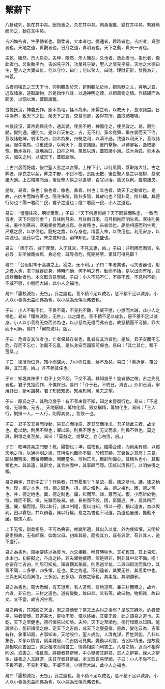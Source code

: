 # 繫辭下

八卦成列，象在其中矣。因而重之，爻在其中矣。剛柔相推，變在其中矣。繫辭焉而命之，動在其中矣。

吉凶悔吝者，生乎動者也。剛柔者，立本者也。變通者，趣時者也。吉凶者，貞勝者也。天地之道，貞觀者也。日月之道，貞明者也。天下之動，貞夫一者也。

夫乾，確然，示人易矣。夫坤，隤然，示人簡矣。爻也者，效此者也。象也者，像此者也。爻象動乎內，吉凶見乎外，功業見乎變，聖人之情見乎辭。天地之大德曰生，聖人之大寶曰位。何以守位，曰仁；何以聚人，曰財。理財正辭，禁民為非，曰義。

古者包犧氏之王天下也，仰則觀象於天，俯則觀法於地，觀鳥獸之文，與地之宜，近取諸身，遠取諸物，於是始作八卦，以通神明之德，以類萬物之情。作結繩而為罔罟，以佃以漁，蓋取諸離。

包犧氏沒，神農氏作。斲木為耜，揉木為耒，耒耨之利，以教天下，蓋取諸益。日中為市，致天下之民，聚天下之貨，交易而退，各得其所，蓋取諸噬嗑。

神農氏沒，黃帝堯舜氏作，通其變，使民不倦，神而化之，使民宜之。易，窮則變，變則通，通則久，是以自天祐之，吉，无不利。黃帝堯舜，垂衣裳而天下治，蓋取諸乾坤。刳木為舟，剡木為楫，舟楫之利，以濟不通，致遠以利天下，蓋取諸渙。服牛乘馬，引重致遠，以利天下，蓋取諸隨。重門擊柝，以待暴客，蓋取諸豫。斷木為杵，掘地為臼，臼杵之利，萬民以濟，蓋取諸小過。弦木為弧，剡木為矢，弧矢之利，以威天下，蓋取諸睽。

上古穴居而野處，後世聖人易之以宮室。上棟下宇，以待風雨，蓋取諸大壯。古之葬者，厚衣之以薪，葬之中野，不封不樹，喪期无數，後世聖人易之以棺槨，蓋取諸大過。上古結繩而治，後世聖人易之以書契，百官以治，萬民以察，蓋取諸夬。

是故，易者，象也；象也者，像也。彖者，材也；爻也者，效天下之動者也。是故，吉凶生而悔吝著也。陽卦多陰，陰卦多陽，其故何也？陽卦奇，陰卦耦。其德行何也？陽一君而二民，君子之道也；陰二君而一民，小人之道也。

易曰：「憧憧往來，朋從爾思。」子曰：「天下何思何慮？天下同歸而殊塗，一致而百慮，天下何思何慮？」日往則月來，月往則日來，日月相推而明生焉。寒往則暑來，暑往則寒來，寒暑相推而歲成焉。往者屈也，來者信也，屈信相感而利生焉。尺蠖之屈，以求信也。龍蛇之蟄，以存身也。精義入神，以致用也。利用安身，以崇德也。過此以往，未之或知也。窮神知化，德之盛也。

易曰：「困于石，據于蒺蔾，入于其宮，不見其妻，凶。」子曰：非所困而困焉，名必辱；非所據而據焉，身必危，既辱且危，死期將至，妻其可得見耶？

易曰：「公用射隼于高墉之上，獲之，无不利。」子曰：隼者禽也，弓矢者器也，射之者人也，君子藏器於身，待時而動，何不利之有。動而不括，是以出而有獲，語成器而動者也。本文取自易學網。子曰：小人不恥不仁，不畏不義，不見利不勸。不威不懲，小懲而大誡，此小人之福也。

易曰「履校滅趾，无咎」，此之謂也。善不積不足以成名，惡不積不足以滅身。小人以小善為无益而弗為也，以小惡為无傷而弗去也。

子曰：小人不恥不仁，不畏不義，不見利不勸，不威不懲，小懲而大誡，此小人之福也。易曰「屨校滅趾，无咎」，此之謂也。善不積不足以成名，惡不積不足以滅身。小人以小善為无益而弗為也，以小惡為无傷而弗去也，故惡積而不可揜，罪大而不可解。易曰：「何校滅耳，凶。」

子曰：危者安其位者也，亡者保其存者也，亂者有其治者也，是故，君子安而不忘危，存而不忘亡，治而不忘亂，是以身安而國家可保也。易曰：「其亡其亡，繫于苞桑。」

子曰：德薄而位尊，知小而謀大，力小而任重，鮮不及矣。易曰：「鼎折足，覆公餗，其形渥，凶。」言不勝其任也。

子曰：知幾其神乎！君子上交不諂，下交不瀆。其知幾乎！幾者動之微，吉之先見者也。君子見幾而作，不俟終日。易曰：「介于石，不終日，貞吉。」介如石焉，寧用終日，斷可識矣。君子知微知彰，知柔知剛，萬夫之望。

子曰：顏氏之子，其殆庶幾乎！有不善未嘗不知，知之未嘗復行也。易曰：「不遠復，无祇悔，元吉。」天地絪縕，萬物化醇，男女構精，萬物化生。易曰：「三人行，則損一人，一人行，則得其友。」言致一也。

子曰：君子安其身而後動，易其心而後語，定其交而後求。君子脩此三者，故全也。危以動，則民不與也；懼以語，則民不應也；无交而求，則民不與也。莫之與，則傷之者至矣。易曰：「莫益之，或擊之，立心勿恆，凶。」

子曰：乾坤其易之門邪！乾，陽物也；坤，陰物也。陰陽合德，而剛柔有體，以體天地之撰，以通神明之德，其稱名也雜而不越，於稽其類，其衰世之意邪！夫易，彰往而察來，而微顯闡幽，開而當名，辨物正言，斷辭則備矣。其稱名也小，其取類也大。其旨遠，其辭文。其言曲而中，其事肆而隱。因貳以濟民行，以明失得之報。

易之興也，其於中古乎？作易者，其有憂患乎？是故，履，德之基也。謙，德之柄也。復，德之本也。恒，德之固也。損，德之脩也。益，德之裕也。困，德之辨也。井，德之地也。巽，德之制也。履，和而至。謙，尊而光。復，小而辨於物。恒，雜而不厭。損，先難而後易。益，長裕而不設。困，窮而通。井，居其所而遷。巽，稱而隱。履以和行，謙以制禮，復以自知，恒以一德，損以遠害，益以興利，困以寡怨，井以辨義，巽以行權。易之為書也不可遠，為道也屢遷，變動不居，周流六虛。

上下无常，剛柔相易，不可為典要，唯變所適，其出入以度，外內使知懼，又明於憂患與故，无有師保，如臨父母。初率其辭，而揆其方，既有典常，苟非其人，道不虛行。

易之為書也，原始要終以為質也。六爻相雜，唯其時物也。其初難知，其上易知，本末也。初辭擬之，卒成之終。若夫雜物撰德，辨是與非，則非其中爻不備。噫！亦要存亡吉凶，則居可知矣。知者觀其彖辭，則思過半矣。二與四同功而異位，其善不同，二多譽，四多懼，近也。柔之為道，不利遠者，其要无咎，其用柔中也。三與五同功而異位，三多凶，五多功，貴賤之等也。其柔危，其剛勝邪。

易之為書也，廣大悉備，有天道焉，有人道焉，有地道焉，兼三材而兩之，故六。六者，非它也，三材之道也。道有變動，故曰爻。爻有等，故曰物。物相雜，故曰文。文不當，故吉凶生焉。

易之興也，其當殷之末世，周之盛德邪？當文王與紂之事邪？是故其辭危，危者使平，易者使傾。其道甚大，百物不廢，懼以終始，其要无咎，此之謂易之道也。夫乾，天下之至健也，德行恒易以知險。夫坤，天下之至順也，德行恒簡以知阻。能說諸心，能研諸侯之慮，定天下之吉凶，成天下之亹亹者。是故，變化云為，吉事有祥，象事知器，占事知來。天地設位，聖人成能，人謀鬼謀，百姓與能。八卦以象告，爻彖以情言，剛柔雜居，而吉凶可見矣。變動以利言，吉凶以情遷，是故愛惡相攻而吉凶生，遠近相取而悔吝生，情偽相感而利害生。凡易之情，近而不相得則凶。或害之，悔且吝。將叛者其辭慚，中心疑者其辭枝，吉人之辭寡，躁人之辭多，誣善之人其辭游，失其守者其辭屈。本文取自易學網。子曰：小人不恥不仁，不畏不義，不見利不勸。不威不懲，小懲而大誡，此小人之福也。

易曰「履校滅趾，无咎」，此之謂也。善不積不足以成名，惡不積不足以滅身。小人以小善為无益而弗為也，以小惡為无傷而弗去也。
